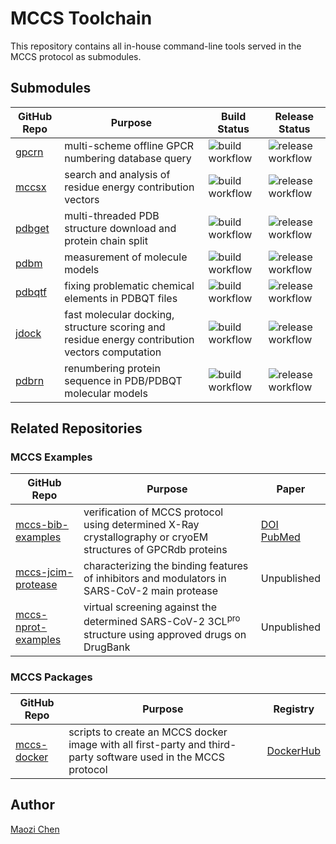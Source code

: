 # MCCS Toolchain

This repository contains all in-house command-line tools served in the MCCS protocol as submodules.

## Submodules

|GitHub Repo|Purpose|Build Status|Release Status|
|-|-|-|-|
|[gpcrn](https://github.com/stcmz/gpcrn)|multi-scheme offline GPCR numbering database query|![build workflow](https://github.com/stcmz/gpcrn/actions/workflows/build.yml/badge.svg)|![release workflow](https://github.com/stcmz/gpcrn/actions/workflows/release.yml/badge.svg)|
|[mccsx](https://github.com/stcmz/mccsx)|search and analysis of residue energy contribution vectors|![build workflow](https://github.com/stcmz/mccsx/actions/workflows/build.yml/badge.svg)|![release workflow](https://github.com/stcmz/mccsx/actions/workflows/release.yml/badge.svg)|
|[pdbget](https://github.com/stcmz/pdbget)|multi-threaded PDB structure download and protein chain split|![build workflow](https://github.com/stcmz/pdbget/actions/workflows/build.yml/badge.svg)|![release workflow](https://github.com/stcmz/pdbget/actions/workflows/release.yml/badge.svg)|
|[pdbm](https://github.com/stcmz/pdbm)|measurement of molecule models|![build workflow](https://github.com/stcmz/pdbm/actions/workflows/build.yml/badge.svg)|![release workflow](https://github.com/stcmz/pdbm/actions/workflows/release.yml/badge.svg)|
|[pdbqtf](https://github.com/stcmz/pdbqtf)|fixing problematic chemical elements in PDBQT files|![build workflow](https://github.com/stcmz/pdbqtf/actions/workflows/build.yml/badge.svg)|![release workflow](https://github.com/stcmz/pdbqtf/actions/workflows/release.yml/badge.svg)|
|[jdock](https://github.com/stcmz/jdock)|fast molecular docking, structure scoring and residue energy contribution vectors computation|![build workflow](https://github.com/stcmz/jdock/actions/workflows/build.yml/badge.svg)|![release workflow](https://github.com/stcmz/jdock/actions/workflows/release.yml/badge.svg)|
|[pdbrn](https://github.com/stcmz/pdbrn)|renumbering protein sequence in PDB/PDBQT molecular models|![build workflow](https://github.com/stcmz/pdbrn/actions/workflows/build.yml/badge.svg)|![release workflow](https://github.com/stcmz/pdbrn/actions/workflows/release.yml/badge.svg)|


## Related Repositories

### MCCS Examples

|GitHub Repo|Purpose|Paper|
|-|-|-|
|[mccs-bib-examples](https://github.com/stcmz/mccs-bib-examples)|verification of MCCS protocol using determined X-Ray crystallography or cryoEM structures of GPCRdb proteins|[DOI](https://doi.org/10.1093/bib/bbaa239)<br/>[PubMed](https://pubmed.ncbi.nlm.nih.gov/33051641/)|
|[mccs-jcim-protease](https://github.com/stcmz/mccs-jcim-protease)|characterizing the binding features of inhibitors and modulators in SARS-CoV-2 main protease|Unpublished|
|[mccs-nprot-examples](https://github.com/stcmz/mccs-nprot-examples)|virtual screening against the determined SARS-CoV-2 3CL<sup>pro</sup> structure using approved drugs on DrugBank|Unpublished|

### MCCS Packages

|GitHub Repo|Purpose|Registry|
|-|-|-|
|[mccs-docker](https://github.com/stcmz/mccs-docker)|scripts to create an MCCS docker image with all first-party and third-party software used in the MCCS protocol|[DockerHub](https://hub.docker.com/r/stcmz/mccs)


## Author

[Maozi Chen]


[Maozi Chen]: https://www.linkedin.com/in/maozichen/
[Briefing in Bioinformatics]: https://academic.oup.com/bib